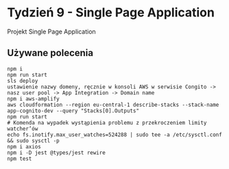 # Tydzień 9 - Single Page Application

Projekt Single Page Application

## Używane polecenia
```
npm i
npm run start
sls deploy
ustawienie nazwy domeny, ręcznie w konsoli AWS w serwisie Congito -> nasz user pool -> App Integration -> Domain name
npm i aws-amplify
aws cloudformation --region eu-central-1 describe-stacks --stack-name app-cognito-dev --query "Stacks[0].Outputs"
npm run start
# Komenda na wypadek wystąpienia problemu z przekroczeniem limity watcher’ów
echo fs.inotify.max_user_watches=524288 | sudo tee -a /etc/sysctl.conf && sudo sysctl -p
npm i axios
npm i -D jest @types/jest rewire
npm test
```